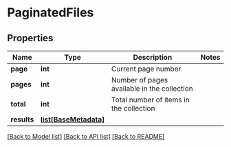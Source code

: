 # PaginatedFiles

## Properties
Name | Type | Description | Notes
------------ | ------------- | ------------- | -------------
**page** | **int** | Current page number | 
**pages** | **int** | Number of pages available in the collection | 
**total** | **int** | Total number of items in the collection | 
**results** | [**list[BaseMetadata]**](BaseMetadata.md) |  | 

[[Back to Model list]](../README.md#documentation-for-models) [[Back to API list]](../README.md#documentation-for-api-endpoints) [[Back to README]](../README.md)


